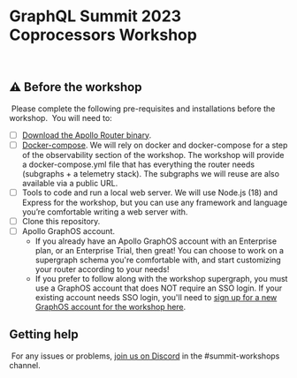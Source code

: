 # GraphQL Summit 2023 Coprocessors Workshop
​
## ⚠️ Before the workshop
​
Please complete the following pre-requisites and installations before the workshop.
​
You will need to:
​
- [ ] [Download the Apollo Router binary](https://www.apollographql.com/docs/router/quickstart#download-options).
- [ ] [Docker-compose](https://docs.docker.com/compose/install/). We will rely on docker and docker-compose for a step of the observability section of the workshop. The workshop will provide a docker-compose.yml file that has everything the router needs (subgraphs + a telemetry stack). The subgraphs we will reuse are also available via a public URL.
- [ ] Tools to code and run a local web server. We will use Node.js (18) and Express for the workshop, but you can use any framework and language you’re comfortable writing a web server with.
- [ ] Clone this repository.
- [ ] Apollo GraphOS account.
  - If you already have an Apollo GraphOS account with an Enterprise plan, or an Enterprise Trial, then great! You can choose to work on a supergraph schema you're comfortable with, and start customizing your router according to your needs! 
  - If you prefer to follow along with the workshop supergraph, you must use a GraphOS account that does NOT require an SSO login. If your existing account needs SSO login, you'll need to [sign up for a new GraphOS account for the workshop here](https://studio.apollographql.com/signup).
​
## Getting help
​
For any issues or problems, [join us on Discord](https://discord.gg/graphos) in the #summit-workshops channel.
